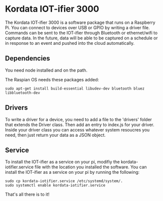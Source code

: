 # Kordata IOT-ifier 3000
The Kordata IOT-ifier 3000 is a software package that runs on a Raspberry Pi. You can connect to devices over USB or GPIO by writing a driver file. Commands can be sent to the IOT-ifier through Bluetooth or ethernet/wifi to capture data. In the future, data will be able to be captured on a schedule or in response to an event and pushed into the cloud automatically.

## Dependencies
You need node installed and on the path.

The Raspian OS needs these packages added:

```
sudo apt-get install build-essential libudev-dev bluetooth bluez libbluetooth-dev
```


## Drivers
To write a driver for a device, you need to add a file to the 'drivers' folder that extends the Driver class. Then add an entry to index.js for your driver. Inside your driver class you can access whatever system resoucres you need, then just return your data as a JSON object.

## Service
To install the IOT-ifier as a service on your pi, modifiy the kordata-iotifier.service file with the location you installed the software. You can install the IOT-ifier as a service on your pi by running the following:

```
sudo cp kordata-iotifier.service /etc/systemd/system/.
sudo systemctl enable kordata-iotifier.service
```

That's all there is to it!

